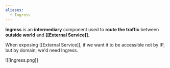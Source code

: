 ```yaml
---
aliases:
  - Ingress
---
```

**Ingress** is an **intermediary** component used to **route the traffic** between **outside world** and **[[External Service]]**.

When exposing [[External Service]], if we want it to be accessible not by IP, but by domain, we'd need Ingress.

![[Ingress.png]]